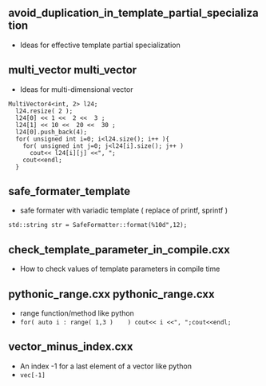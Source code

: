 ## avoid_duplication_in_template_partial_specialization
* Ideas for effective template partial specialization

## multi_vector	multi_vector
* Ideas for multi-dimensional vector
```
MultiVector4<int, 2> l24;
  l24.resize( 2 );
  l24[0] << 1 <<  2 <<  3 ; 
  l24[1] << 10 <<  20 <<  30 ; 
  l24[0].push_back(4);
  for( unsigned int i=0; i<l24.size(); i++ ){
    for( unsigned int j=0; j<l24[i].size(); j++ )
      cout<< l24[i][j] <<", ";
    cout<<endl;
  }
```

## safe_formater_template
* safe formater with variadic template ( replace of printf, sprintf )
```
std::string str = SafeFormatter::format(%10d",12);
```

## check_template_parameter_in_compile.cxx
* How to check values of template parameters in compile time

## pythonic_range.cxx	pythonic_range.cxx
* range function/method like python
* ```for( auto i : range( 1,3 )    ) cout<< i <<", ";cout<<endl;```

## vector_minus_index.cxx
* An index -1 for a last element of a vector like python
* ```vec[-1]```
